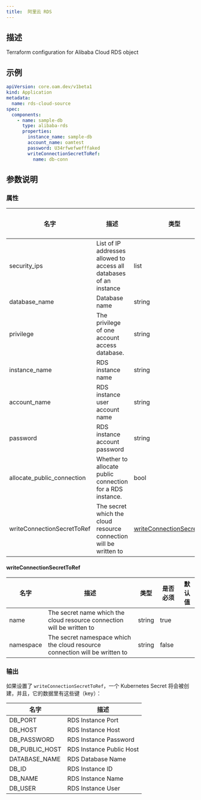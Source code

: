 ```yaml
---
title:  阿里云 RDS
---
```


## 描述

Terraform configuration for Alibaba Cloud RDS object

## 示例

```yaml
apiVersion: core.oam.dev/v1beta1
kind: Application
metadata:
  name: rds-cloud-source
spec:
  components:
    - name: sample-db
      type: alibaba-rds
      properties:
        instance_name: sample-db
        account_name: oamtest
        password: U34rfwefwefffaked
        writeConnectionSecretToRef:
          name: db-conn
```

## 参数说明


### 属性

 名字 | 描述 | 类型 | 是否必须 | 默认值 
 ------------ | ------------- | ------------- | ------------- | ------------- 
 security_ips | List of IP addresses allowed to access all databases of an instance | list | true |  
 database_name | Database name | string | true |  
 privilege | The privilege of one account access database. | string | true |  
 instance_name | RDS instance name | string | true |  
 account_name | RDS instance user account name | string | true |  
 password | RDS instance account password | string | true |  
 allocate_public_connection | Whether to allocate public connection for a RDS instance. | bool | true |  
 writeConnectionSecretToRef | The secret which the cloud resource connection will be written to | [writeConnectionSecretToRef](#writeConnectionSecretToRef) | false |  


#### writeConnectionSecretToRef

 名字 | 描述 | 类型 | 是否必须 | 默认值 
 ------------ | ------------- | ------------- | ------------- | ------------- 
 name | The secret name which the cloud resource connection will be written to | string | true |  
 namespace | The secret namespace which the cloud resource connection will be written to | string | false |  


### 输出

如果设置了 `writeConnectionSecretToRef`，一个 Kubernetes Secret 将会被创建，并且，它的数据里有这些键（key）：

 名字 | 描述 
 ------------ | ------------- 
 DB_PORT | RDS Instance Port
 DB_HOST | RDS Instance Host
 DB_PASSWORD | RDS Instance Password
 DB_PUBLIC_HOST | RDS Instance Public Host
 DATABASE_NAME | RDS Database Name
 DB_ID | RDS Instance ID
 DB_NAME | RDS Instance Name
 DB_USER | RDS Instance User
